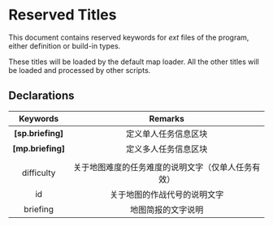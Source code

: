 # Reserved Titles

This document contains reserved keywords for *ext* files of the program, either definition or build-in types.

These titles will be loaded by the default map loader. All the other titles will be loaded and processed by other scripts.

## Declarations

|Keywords|Remarks|
|:-:|:-:|
|**[sp.briefing]**|定义单人任务信息区块|
|**[mp.briefing]**|定义多人任务信息区块|
||||
|difficulty|关于地图难度的任务难度的说明文字（仅单人任务有效）|
|id|关于地图的作战代号的说明文字|
|briefing|地图简报的文字说明|
